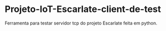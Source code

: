 # Projeto-IoT-Escarlate-client-de-test
Ferramenta para testar servidor tcp do projeto Escarlate feita em python.
